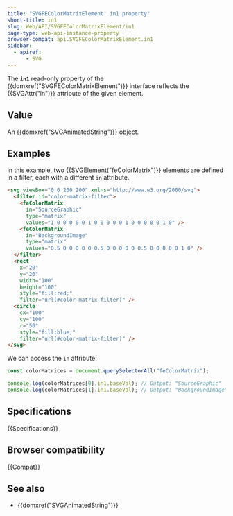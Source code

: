 ```yaml
---
title: "SVGFEColorMatrixElement: in1 property"
short-title: in1
slug: Web/API/SVGFEColorMatrixElement/in1
page-type: web-api-instance-property
browser-compat: api.SVGFEColorMatrixElement.in1
sidebar:
  - apiref:
      - SVG
---
```


The **`in1`** read-only property of the {{domxref("SVGFEColorMatrixElement")}} interface reflects the {{SVGAttr("in")}} attribute of the given element.

## Value

An {{domxref("SVGAnimatedString")}} object.

## Examples

In this example, two {{SVGElement("feColorMatrix")}} elements are defined in a filter, each with a different `in` attribute.

```html
<svg viewBox="0 0 200 200" xmlns="http://www.w3.org/2000/svg">
  <filter id="color-matrix-filter">
    <feColorMatrix
      in="SourceGraphic"
      type="matrix"
      values="1 0 0 0 0 0 1 0 0 0 0 0 1 0 0 0 0 0 1 0" />
    <feColorMatrix
      in="BackgroundImage"
      type="matrix"
      values="0.5 0 0 0 0 0 0.5 0 0 0 0 0 0.5 0 0 0 0 0 1 0" />
  </filter>
  <rect
    x="20"
    y="20"
    width="100"
    height="100"
    style="fill:red;"
    filter="url(#color-matrix-filter)" />
  <circle
    cx="100"
    cy="100"
    r="50"
    style="fill:blue;"
    filter="url(#color-matrix-filter)" />
</svg>
```

We can access the `in` attribute:

```js
const colorMatrices = document.querySelectorAll("feColorMatrix");

console.log(colorMatrices[0].in1.baseVal); // Output: "SourceGraphic"
console.log(colorMatrices[1].in1.baseVal); // Output: "BackgroundImage"
```

## Specifications

{{Specifications}}

## Browser compatibility

{{Compat}}

## See also

- {{domxref("SVGAnimatedString")}}
